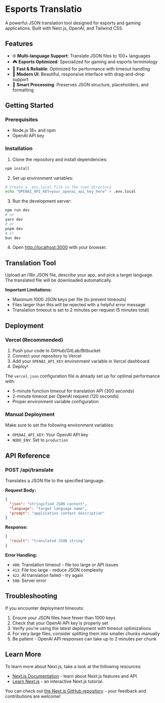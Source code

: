 # Esports Translatio

A powerful JSON translation tool designed for esports and gaming applications. Built with Next.js, OpenAI, and Tailwind CSS.

## Features

- 🌐 **Multi-language Support**: Translate JSON files to 100+ languages
- 🎮 **Esports Optimized**: Specialized for gaming and esports terminology
- 🚀 **Fast & Reliable**: Optimized for performance with timeout handling
- 📱 **Modern UI**: Beautiful, responsive interface with drag-and-drop support
- 🔧 **Smart Processing**: Preserves JSON structure, placeholders, and formatting

## Getting Started

### Prerequisites

- Node.js 18+ and npm
- OpenAI API key

### Installation

1. Clone the repository and install dependencies:
```bash
npm install
```

2. Set up environment variables:
```bash
# Create a .env.local file in the root directory
echo "OPENAI_API_KEY=your_openai_api_key_here" > .env.local
```

3. Run the development server:
```bash
npm run dev
# or
yarn dev
# or
pnpm dev
# or
bun dev
```

4. Open [http://localhost:3000](http://localhost:3000) with your browser.

## Translation Tool

Upload an i18n JSON file, describe your app, and pick a target language. The translated file will be downloaded automatically.

**Important Limitations:**
- Maximum 1000 JSON keys per file (to prevent timeouts)
- Files larger than this will be rejected with a helpful error message
- Translation timeout is set to 2 minutes per request (5 minutes total)

## Deployment

### Vercel (Recommended)

1. Push your code to GitHub/GitLab/Bitbucket
2. Connect your repository to Vercel
3. Add your `OPENAI_API_KEY` environment variable in Vercel dashboard
4. Deploy!

The `vercel.json` configuration file is already set up for optimal performance with:
- 5-minute function timeout for translation API (300 seconds)
- 2-minute timeout per OpenAI request (120 seconds)
- Proper environment variable configuration

### Manual Deployment

Make sure to set the following environment variables:
- `OPENAI_API_KEY`: Your OpenAI API key
- `NODE_ENV`: Set to `production`

## API Reference

### POST /api/translate

Translates a JSON file to the specified language.

**Request Body:**
```json
{
  "json": "stringified JSON content",
  "language": "target language name", 
  "prompt": "application context description"
}
```

**Response:**
```json
{
  "result": "translated JSON string"
}
```

**Error Handling:**
- `408`: Translation timeout - file too large or API issues
- `413`: File too large - reduce JSON complexity
- `422`: AI translation failed - try again
- `500`: Server error

## Troubleshooting

If you encounter deployment timeouts:
1. Ensure your JSON files have fewer than 1000 keys
2. Check that your OpenAI API key is properly set
3. Verify you're using the latest deployment with timeout optimizations
4. For very large files, consider splitting them into smaller chunks manually
5. Be patient - OpenAI API responses can take up to 2 minutes per chunk

## Learn More

To learn more about Next.js, take a look at the following resources:

- [Next.js Documentation](https://nextjs.org/docs) - learn about Next.js features and API.
- [Learn Next.js](https://nextjs.org/learn) - an interactive Next.js tutorial.

You can check out [the Next.js GitHub repository](https://github.com/vercel/next.js) - your feedback and contributions are welcome!
